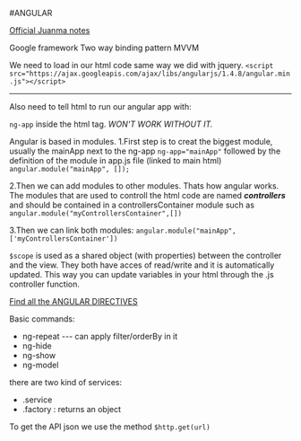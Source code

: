 #ANGULAR

[Official Juanma notes](https://gist.github.com/juanmaguitar/c538d6cb108d27a37c73)

Google framework
Two way binding pattern
MVVM 

We need to load in our html code same way we did with jquery.
```<script src="https://ajax.googleapis.com/ajax/libs/angularjs/1.4.8/angular.min.js"></script>```

--- 

Also need to tell html to run our angular app with: 

```ng-app``` inside the html tag. *WON'T WORK WITHOUT IT.*

Angular is based in modules.
1.First step is to creat the biggest module, usually the mainApp next to the ng-app ```ng-app="mainApp"``` followed by the definition of the module in app.js file (linked to main html) ```angular.module("mainApp", []);```

2.Then we can add modules to other modules. Thats how angular works.
The modules that are used to controll the html code are named ***controllers*** and should be contained in a controllersContainer module such as ```angular.module("myControllersContainer",[])```

3.Then we can link both modules: ```angular.module("mainApp",['myControllersContainer'])```

```$scope``` is used as a shared object (with properties) between the controller and the view. They both have acces of read/write and it is automatically updated. This way you can update variables in your html through the .js controller function.

[Find all the ANGULAR DIRECTIVES](https://docs.angularjs.org/api/ng/directive)

Basic commands: 

+ ng-repeat --- can apply filter/orderBy in it
+ ng-hide
+ ng-show
+ ng-model

there are two kind of services: 

+ .service 
+ .factory : returns an object

To get the API json we use the method ```$http.get(url)```